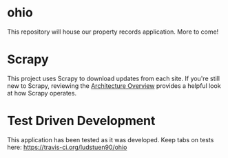 # ohio
This repository will house our property records application. More to come!

# Scrapy

This project uses Scrapy to download updates from each site. 
If you're still new to Scrapy, reviewing the 
<a target="_blank" href="https://doc.scrapy.org/en/latest/topics/architecture.html">Architecture Overview</a>
provides a helpful look at how Scrapy operates. 

# Test Driven Development
This application has been tested as it was developed. Keep tabs on tests here: https://travis-ci.org/ludstuen90/ohio



